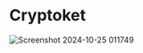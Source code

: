 
# Cryptoket
![Screenshot 2024-10-25 011749](https://github.com/user-attachments/assets/c92253ca-fe42-47f8-be10-f75d1746c95c)


